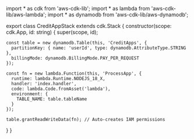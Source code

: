 import * as cdk from 'aws-cdk-lib';
import * as lambda from 'aws-cdk-lib/aws-lambda';
import * as dynamodb from 'aws-cdk-lib/aws-dynamodb';

export class CreditAppStack extends cdk.Stack {
  constructor(scope: cdk.App, id: string) {
    super(scope, id);

    const table = new dynamodb.Table(this, 'CreditApps', {
      partitionKey: { name: 'userId', type: dynamodb.AttributeType.STRING },
      billingMode: dynamodb.BillingMode.PAY_PER_REQUEST
    });

    const fn = new lambda.Function(this, 'ProcessApp', {
      runtime: lambda.Runtime.NODEJS_18_X,
      handler: 'index.handler',
      code: lambda.Code.fromAsset('lambda'),
      environment: {
        TABLE_NAME: table.tableName
      }
    });

    table.grantReadWriteData(fn); // Auto-creates IAM permissions
  }
}
